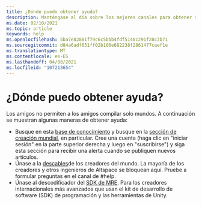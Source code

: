 ```yaml
---
title: ¿Dónde puedo obtener ayuda?
description: Manténgase al día sobre los mejores canales para obtener soporte técnico y ayudarle con sus experiencias de AltpsaceVR.
ms.date: 02/10/2021
ms.topic: article
keywords: help
ms.openlocfilehash: 5ba7e82881f79c6c5bbb4fdf5140c291f28c3b71
ms.sourcegitcommit: d84a6adf631ff02b106e682238f2861477caef1e
ms.translationtype: MT
ms.contentlocale: es-ES
ms.lasthandoff: 04/08/2021
ms.locfileid: "107213654"
---
```

# <a name="where-can-i-get-help"></a>¿Dónde puedo obtener ayuda?

Los amigos no permiten a los amigos compilar solo mundos. A continuación se muestran algunas maneras de obtener ayuda:

* Busque en esta [base de conocimiento](../index.yml) y busque en la [sección de creación mundial](world-editor-getting-started.md), en particular. Cree una cuenta (haga clic en "iniciar sesión" en la parte superior derecha y luego en "suscribirse") y siga esta sección para recibir una alerta cuando se publiquen nuevos artículos.
* Únase a la [descables](https://discordapp.com/invite/altspacevr)de los creadores del mundo. La mayoría de los creadores y otros ingenieros de Altspace se bloquean aquí. Pruebe a formular preguntas en el canal de #help.
* Únase al descodificador del [SDK de MRE](https://discord.gg/xyBcQec). Para los creadores internacionales más avanzados que usan el kit de desarrollo de software (SDK) de programación y las herramientas de Unity. 